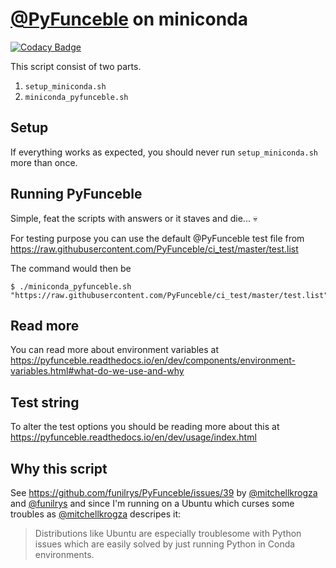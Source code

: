 # [@PyFunceble](https://pyfunceble.github.io) on miniconda

[![Codacy Badge](https://api.codacy.com/project/badge/Grade/7e9d0f339cd046c4ab8b162e6805f182)](https://app.codacy.com/gh/PyFunceble-Templates/pyfunceble-miniconda?utm_source=github.com&utm_medium=referral&utm_content=PyFunceble-Templates/pyfunceble-miniconda&utm_campaign=Badge_Grade_Settings)

This script consist of two parts.
 1. `setup_miniconda.sh`
 2. `miniconda_pyfunceble.sh`

## Setup

If everything works as expected, you should never run `setup_miniconda.sh`
more than once.

## Running PyFunceble

Simple, feat the scripts with answers or it staves and die... :skull:

For testing purpose you can use the default @PyFunceble test file from
<https://raw.githubusercontent.com/PyFunceble/ci_test/master/test.list>

The command would then be

```shell
$ ./miniconda_pyfunceble.sh "https://raw.githubusercontent.com/PyFunceble/ci_test/master/test.list"
```

## Read more

You can read more about environment variables at
<https://pyfunceble.readthedocs.io/en/dev/components/environment-variables.html#what-do-we-use-and-why>

## Test string

To alter the test options you should be reading more about this at
<https://pyfunceble.readthedocs.io/en/dev/usage/index.html>

## Why this script

See <https://github.com/funilrys/PyFunceble/issues/39> by
[@mitchellkrogza](https://github.com/mitchellkrogza)
and [@funilrys](https://github.com/funilrys) and since I'm running on a Ubuntu
which curses some troubles
as [@mitchellkrogza](https://github.com/mitchellkrogza) descripes it:

> Distributions like Ubuntu are especially troublesome with Python issues
> which are easily solved by just running Python in Conda environments.
